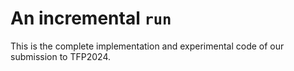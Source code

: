 An incremental `run`
==

This is the complete implementation and experimental code of our submission to
TFP2024.
